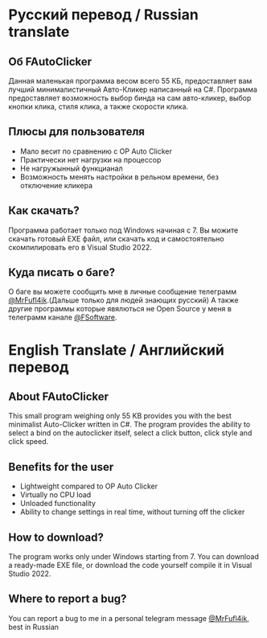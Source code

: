# Русский перевод / Russian translate
## Об FAutoClicker
Данная маленькая программа весом всего 55 КБ, предоставляет вам лучший минималистичный Авто-Кликер написанный на C#.
Программа предоставляет возможность выбор бинда на сам авто-кликер, выбор кнопки клика, стиля клика, а также скорости клика.

## Плюсы для пользователя
+ Мало весит по сравнению с OP Auto Clicker
+ Практически нет нагрузки на процессор
+ Не нагружынный функцианал
+ Возможность менять настройки в рельном времени, без отключение кликера

## Как скачать?
Программа работает только под Windows начиная с 7. Вы можите скачать готовый EXE файл, или скачать код и самостоятельно
скомпилировать его в Visual Studio 2022.

## Куда писать о баге?
О баге вы можете сообщить мне в личные сообщение телеграмм [@MrFufl4ik](https://t.me/MrFufl4ik).(Дальше только для людей знающих русский) А также другие программы которые явялються не Open Source у меня в телеграмм канале [@FSoftware](https://t.me/FSoftwareProject).

# English Translate / Английский перевод
## About FAutoClicker
This small program weighing only 55 KB provides you with the best minimalist Auto-Clicker written in C#.
The program provides the ability to select a bind on the autoclicker itself, select a click button, click style and click speed.

## Benefits for the user
+ Lightweight compared to OP Auto Clicker
+ Virtually no CPU load
+ Unloaded functionality
+ Ability to change settings in real time, without turning off the clicker

## How to download?
The program works only under Windows starting from 7. You can download a ready-made EXE file, or download the code yourself
compile it in Visual Studio 2022.

## Where to report a bug?
You can report a bug to me in a personal telegram message [@MrFufl4ik](https://t.me/MrFufl4ik), best in Russian
